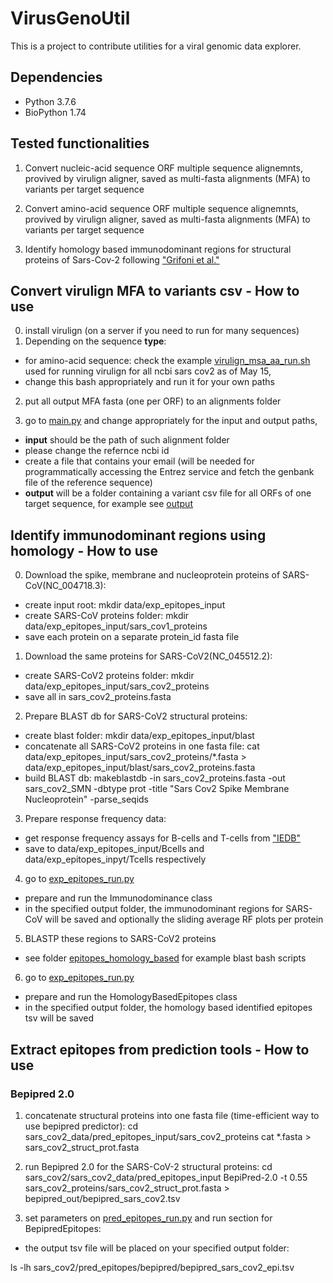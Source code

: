 # VirusGenoUtil
This is a project to contribute utilities for a viral genomic data explorer.

## Dependencies
* Python 3.7.6
* BioPython 1.74

## Tested functionalities
1. Convert nucleic-acid sequence ORF multiple sequence alignemnts, provived by virulign aligner, saved as multi-fasta alignments (MFA) to variants per target sequence

2. Convert amino-acid sequence ORF multiple sequence alignemnts, provived by virulign aligner, saved as multi-fasta alignments (MFA) to variants per target sequence

3. Identify homology based immunodominant regions for structural proteins of Sars-Cov-2 following ["Grifoni et al."](https://www.cell.com/cell-host-microbe/fulltext/S1931-3128(20)30166-9)

## Convert virulign MFA to variants csv - How to use
0. install virulign (on a server if you need to run for many sequences)
1. Depending on the sequence **type**:
* for amino-acid sequence:
  check the example [virulign_msa_aa_run.sh](bash/virulign_msa_aa_run.sh) used for running virulign for all ncbi sars cov2 as of May 15, 
* change this bash appropriately and run it for your own paths

2. put all output MFA fasta (one per ORF) to an alignments folder

3. go to [main.py](code/main.py) and change appropriately for the input and output paths,
* **input** should be the path of such alignment folder
* please change the refernce ncbi id
* create a file that contains your email (will be needed for programmatically accessing the Entrez service and fetch the genbank file of the reference sequence)
* **output** will be a folder containing a variant csv file for all ORFs of one target sequence, for example see [output](test/output/test_variants/)

## Identify immunodominant regions using homology - How to use
0. Download the spike, membrane and nucleoprotein proteins of SARS-CoV(NC\_004718.3):
* create input root:
  mkdir data/exp\_epitopes\_input
* create SARS-CoV proteins folder:
  mkdir data/exp\_epitopes\_input/sars\_cov1\_proteins
* save each protein on a separate protein\_id fasta file

1. Download the same proteins for SARS-CoV2(NC\_045512.2):
* create SARS-CoV2 proteins folder:
  mkdir data/exp\_epitopes\_input/sars\_cov2\_proteins
* save all in sars\_cov2\_proteins.fasta

2. Prepare BLAST db for SARS-CoV2 structural proteins:
* create blast folder:
  mkdir data/exp\_epitopes\_input/blast
* concatenate all SARS-CoV2 proteins in one fasta file:
  cat data/exp\_epitopes\_input/sars_cov2\_proteins/*.fasta > data/exp\_epitopes\_input/blast/sars\_cov2\_proteins.fasta
* build BLAST db:
  makeblastdb -in sars\_cov2\_proteins.fasta -out sars\_cov2\_SMN -dbtype prot -title "Sars Cov2 Spike Membrane Nucleoprotein" -parse_seqids

3. Prepare response frequency data:
* get response frequency assays for B-cells and T-cells from ["IEDB"](https://www.iedb.org/home_v3.php)
* save to data/exp\_epitopes\_input/Bcells and data/exp\_epitopes\_inpyt/Tcells respectively

4. go to [exp_epitopes_run.py](code/exp_epitopes_run.py)
* prepare and run the Immunodominance class
* in the specified output folder, the immunodominant regions for SARS-CoV will be saved and optionally the sliding average RF plots per protein

5. BLASTP these regions to SARS-CoV2 proteins
* see folder [epitopes_homology_based](epitopes\_homology\_based) for example blast bash scripts

6. go to [exp_epitopes_run.py](code/exp_epitopes_run.py)
* prepare and run the HomologyBasedEpitopes class
* in the specified output folder, the homology based identified epitopes tsv will be saved

## Extract epitopes from prediction tools - How to use

### Bepipred 2.0
1. concatenate structural proteins into one fasta file (time-efficient way to use bepipred predictor):
cd sars\_cov2\_data/pred\_epitopes\_input/sars\_cov2\_proteins
cat *.fasta > sars_cov2_struct_prot.fasta

2. run Bepipred 2.0 for the SARS-CoV-2 structural proteins:
cd sars\_cov2/sars\_cov2\_data/pred\_epitopes\_input
BepiPred-2.0 -t 0.55 sars\_cov2\_proteins/sars\_cov2\_struct\_prot.fasta > bepipred\_out/bepipred\_sars\_cov2.tsv

3. set parameters on [pred_epitopes_run.py](code/pred_epitopes.py) and run section for BepipredEpitopes:
 * the output tsv file will be placed on your specified output folder:

ls -lh sars\_cov2/pred\_epitopes/bepipred/bepipred\_sars\_cov2\_epi.tsv
